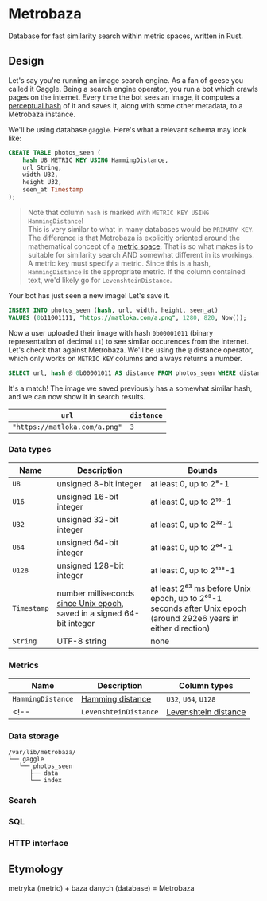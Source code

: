 # Metrobaza

Database for fast similarity search within metric spaces, written in Rust.

## Design

Let's say you're running an image search engine. As a fan of geese you called it Gaggle.
Being a search engine operator, you run a bot which crawls pages on the internet.
Every time the bot sees an image, it computes a [perceptual hash](https://en.wikipedia.org/wiki/Perceptual_hashing)
of it and saves it, along with some other metadata, to a Metrobaza instance.

We'll be using database `gaggle`. Here's what a relevant schema may look like:

```SQL
CREATE TABLE photos_seen (
    hash U8 METRIC KEY USING HammingDistance,
    url String,
    width U32,
    height U32,
    seen_at Timestamp
);
```

> Note that column `hash` is marked with `METRIC KEY USING HammingDistance`!  
This is very similar to what in many databases would be `PRIMARY KEY`.
The difference is that Metrobaza is explicitly oriented around the mathematical concept of
a [metric space](https://en.wikipedia.org/wiki/Metric_space). That is so what makes is to suitable for similarity search
AND somewhat different in its workings.
A metric key must specify a metric. Since this is a hash, `HammingDistance` is the appropriate metric.
If the column contained text, we'd likely go for `LevenshteinDistance`.

Your bot has just seen a new image!
Let's save it.

```SQL
INSERT INTO photos_seen (hash, url, width, height, seen_at)
VALUES (0b11001111, "https://matloka.com/a.png", 1280, 820, Now());
```

Now a user uploaded their image with hash `0b00001011` (binary representation of decimal `11`) to see similar occurences
from the internet. Let's check that against Metrobaza. We'll be using the `@` distance operator, which only works
on `METRIC KEY` columns and always returns a number.

```SQL
SELECT url, hash @ 0b00001011 AS distance FROM photos_seen WHERE distance < 4;
```

It's a match! The image we saved previously has a somewhat similar hash, and we can now show it in search results.

| `url`                         | `distance` |
| ----------------------------- | ---------- |
| `"https://matloka.com/a.png"` | `3`        |

### Data types

| Name | Description | Bounds |
| --- | --- | --- |
| `U8` | unsigned 8-bit integer | at least 0, up to 2⁸-1 |
| `U16` | unsigned 16-bit integer | at least 0, up to 2¹⁶-1 |
| `U32` | unsigned 32-bit integer | at least 0, up to 2³²-1 |
| `U64` | unsigned 64-bit integer | at least 0, up to 2⁶⁴-1 |
| `U128` | unsigned 128-bit integer | at least 0, up to 2¹²⁸-1 |
| `Timestamp` | number milliseconds [since Unix epoch](https://en.wikipedia.org/wiki/Unix_time), saved in a signed 64-bit integer | at least 2⁶³ ms before Unix epoch, up to 2⁶³-1 seconds after Unix epoch (around 292e6 years in either direction) |
| `String` | UTF-8 string | none |

### Metrics

| Name | Description | Column types |
| --- | --- | --- |
| `HammingDistance` | [Hamming distance](https://en.wikipedia.org/wiki/Hamming_distance) | `U32`, `U64`, `U128` |
<!--| `LevenshteinDistance` | [Levenshtein distance](https://en.wikipedia.org/wiki/Levenshtein_distance) | `String` |-->

### Data storage

```
/var/lib/metrobaza/
└── gaggle
   └── photos_seen
      ├── data
      └── index
```

### Search

### SQL

### HTTP interface

## Etymology

metryka (metric) + baza danych (database) = Metrobaza
